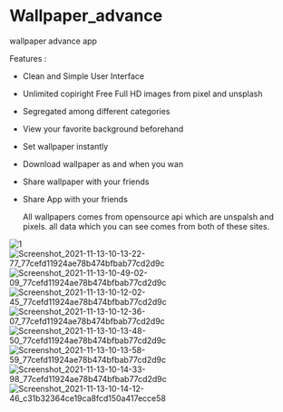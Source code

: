# Wallpaper_advance
wallpaper advance app 

Features :
- Clean and Simple User Interface
- Unlimited copiright Free Full HD images from pixel and unsplash
- Segregated among different categories
- View your favorite background beforehand
- Set wallpaper instantly
- Download wallpaper as and when you wan
- Share wallpaper with your friends
- Share App with your friends

   All wallpapers comes from opensource api which are unspalsh and pixels. all data which you can see comes from both of these sites. 


![1](https://user-images.githubusercontent.com/50706152/141607064-336dca2c-d6f5-4e59-b545-a62552af8c28.jpg)
![Screenshot_2021-11-13-10-13-22-77_77cefd11924ae78b474bfbab77cd2d9c](https://user-images.githubusercontent.com/50706152/141607226-6d120b1a-c575-4b82-bb94-cc2af342e497.jpg)
![Screenshot_2021-11-13-10-49-02-09_77cefd11924ae78b474bfbab77cd2d9c](https://user-images.githubusercontent.com/50706152/141607231-e72bd7b9-562c-429c-894c-3e1a0f1eccbe.jpg)
![Screenshot_2021-11-13-10-12-02-45_77cefd11924ae78b474bfbab77cd2d9c](https://user-images.githubusercontent.com/50706152/141607236-77faf347-a45e-4b68-b00c-833fc635be7c.jpg)
![Screenshot_2021-11-13-10-12-36-07_77cefd11924ae78b474bfbab77cd2d9c](https://user-images.githubusercontent.com/50706152/141607238-174ddcbf-ab3e-41b0-ba25-5abec4d82882.jpg)
![Screenshot_2021-11-13-10-13-48-50_77cefd11924ae78b474bfbab77cd2d9c](https://user-images.githubusercontent.com/50706152/141607243-4575de6d-a4f5-43dc-9556-c284c432ae5d.jpg)
![Screenshot_2021-11-13-10-13-58-59_77cefd11924ae78b474bfbab77cd2d9c](https://user-images.githubusercontent.com/50706152/141607245-a00ad6fd-7867-49c5-9abc-3b51d5f1ec9f.jpg)
![Screenshot_2021-11-13-10-14-33-98_77cefd11924ae78b474bfbab77cd2d9c](https://user-images.githubusercontent.com/50706152/141607248-6dbf9138-bb87-4d04-9c63-af4c98ca724b.jpg)
![Screenshot_2021-11-13-10-14-12-46_c31b32364ce19ca8fcd150a417ecce58](https://user-images.githubusercontent.com/50706152/141607251-0427069e-0950-4bf6-99f6-8d82fed23227.jpg)
